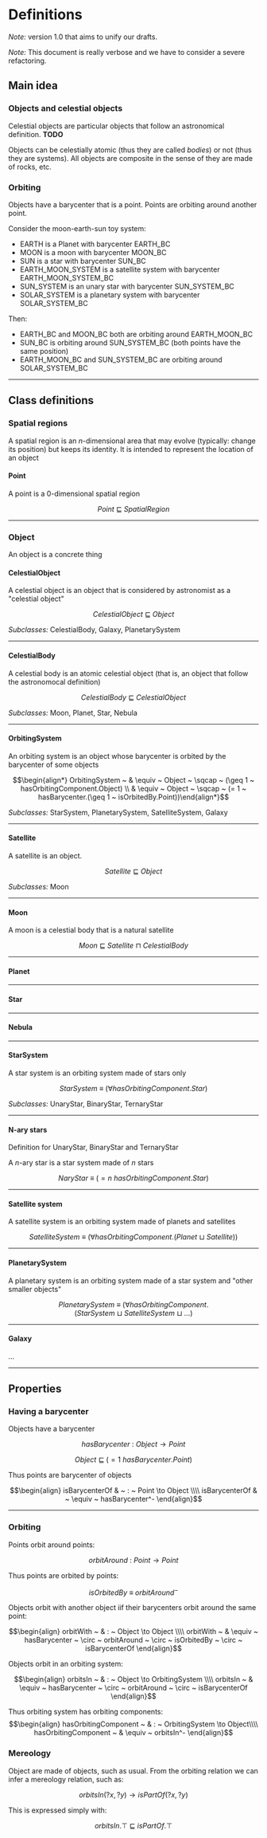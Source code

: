 # Definitions

*Note:* version 1.0 that aims to unify our drafts.

*Note:* This document is really verbose and we have to consider a severe refactoring.


## Main idea

### Objects and celestial objects

Celestial objects are particular objects that follow an astronomical definition. **TODO**

Objects can be celestially atomic (thus they are called *bodies*) or not (thus they are systems). All objects are composite in the sense of they are made of rocks, etc.

### Orbiting

Objects have a barycenter that is a point. Points are orbiting around another point. 

Consider the moon-earth-sun toy system:

 - EARTH is a Planet with barycenter EARTH_BC
 - MOON is a moon with barycenter MOON_BC
 - SUN is a star with barycenter SUN_BC
 - EARTH_MOON_SYSTEM is a satellite system with barycenter EARTH_MOON_SYSTEM_BC
 - SUN_SYSTEM is an unary star with barycenter SUN_SYSTEM_BC 
 - SOLAR_SYSTEM is a planetary system with barycenter SOLAR_SYSTEM_BC

Then:

 - EARTH_BC and MOON_BC both are orbiting around EARTH_MOON_BC
 - SUN_BC is orbiting around SUN_SYSTEM_BC (both points have the same position)
 - EARTH_MOON_BC and SUN_SYSTEM_BC are orbiting around SOLAR_SYSTEM_BC

---

## Class definitions

### Spatial regions

A spatial region is an *n*-dimensional area that may evolve (typically: change its position) but keeps its identity. It is intended to represent the location of an object

 
#### Point

A point is a 0-dimensional spatial region

$$Point ~ \sqsubseteq ~ SpatialRegion$$

---

### Object

An object is a concrete thing

#### CelestialObject

A celestial object is an object that is considered by astronomist as a "celestial object"

$$CelestialObject ~ \sqsubseteq ~ Object$$

*Subclasses:* CelestialBody, Galaxy, PlanetarySystem

---

#### CelestialBody

A celestial body is an atomic celestial object (that is, an object that follow the astronomocal definition)

$$CelestialBody ~ \sqsubseteq ~ CelestialObject$$

*Subclasses:* Moon, Planet, Star, Nebula

---

#### OrbitingSystem

An orbiting system is an object whose barycenter is orbited by the barycenter of some objects

$$\begin{align*}
OrbitingSystem ~ & \equiv ~ Object ~ \sqcap ~ (\geq 1 ~ hasOrbitingComponent.Object) \\
& \equiv ~ Object ~ \sqcap ~ (= 1 ~ hasBarycenter.(\geq 1 ~ isOrbitedBy.Point))\end{align*}$$

*Subclasses:* StarSystem, PlanetarySystem, SatelliteSystem, Galaxy

--- 

#### Satellite

A satellite is an object.

$$Satellite ~ \sqsubseteq ~ Object$$

*Subclasses:* Moon

---

#### Moon

A moon is a celestial body that is a natural satellite

$$Moon ~ \sqsubseteq ~ Satellite ~ \sqcap ~ CelestialBody$$

---

#### Planet

---

#### Star

---

#### Nebula

---

#### StarSystem

A star system is an orbiting system made of stars only

$$StarSystem ~ \equiv ~ (\forall hasOrbitingComponent.Star)$$

*Subclasses:* UnaryStar, BinaryStar, TernaryStar

---

#### N-ary stars

Definition for UnaryStar, BinaryStar and TernaryStar

A *n*-ary star is a star system made of *n* stars

$$NaryStar ~ \equiv ~ (= n ~ hasOrbitingComponent.Star)$$

---

#### Satellite system

A satellite system is an orbiting system made of planets and satellites

$$SatelliteSystem ~ \equiv ~ (\forall hasOrbitingComponent.(Planet ~ \sqcup ~ Satellite))$$

---

#### PlanetarySystem

A planetary system is an orbiting system made of a star system and "other smaller objects"

$$PlanetarySystem ~ \equiv ~ (\forall hasOrbitingComponent.(StarSystem ~ \sqcup ~ SatelliteSystem ~ \sqcup ~ \dots)$$

---

#### Galaxy

...

---

## Properties

### Having a barycenter

Objects have a barycenter

$$hasBarycenter ~ : ~ Object \to Point$$

$$Object ~ \sqsubseteq ~ (= 1 ~ hasBarycenter.Point)$$

Thus points are barycenter of objects

$$\begin{align}
isBarycenterOf & ~ : ~ Point \to Object \\\\
isBarycenterOf & ~ \equiv ~ hasBarycenter^-
\end{align}$$

---

### Orbiting

Points orbit around points:

$$orbitAround ~ : ~ Point \to Point$$

Thus points are orbited by points:

$$isOrbitedBy ~ \equiv ~ orbitAround^-$$

Objects orbit with another object iif their barycenters orbit around the same point:

$$\begin{align}
orbitWith ~ & : ~ Object \to Object \\\\
orbitWith ~ & \equiv ~ hasBarycenter ~ \circ ~ orbitAround ~ \circ ~ isOrbitedBy ~ \circ ~ isBarycenterOf
\end{align}$$

Objects orbit in an orbiting system:

$$\begin{align}
orbitsIn ~ & : ~ Object \to OrbitingSystem \\\\
orbitsIn ~ & \equiv ~ hasBarycenter ~ \circ ~ orbitAround ~ \circ ~ isBarycenterOf
\end{align}$$

Thus orbiting system has orbiting components:
$$\begin{align}
hasOrbitingComponent ~ & : ~ OrbitingSystem \to Object\\\\
hasOrbitingComponent ~ & \equiv ~ orbitsIn^-
\end{align}$$



### Mereology

Object are made of objects, such as usual. From the orbiting relation we can infer a mereology relation, such as:

$$orbitsIn(?x, ?y) \to isPartOf(?x, ?y)$$

This is expressed simply with:

$$orbitsIn.\top ~ \sqsubseteq ~ isPartOf.\top$$